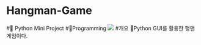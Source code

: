 # Hangman-Game
#📍 Python Mini Project
#Programming
<img src="https://img.shields.io/badge/Python-3776AB?style=for-the-badge&logo=Python&logoColor=white">
#개요
Python GUI를 활용한 행맨 게임이다.




